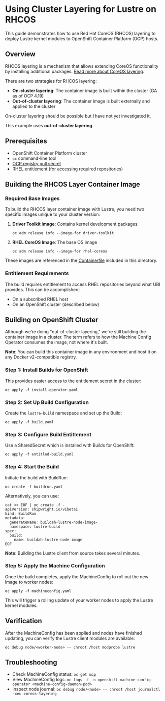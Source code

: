 # Using Cluster Layering for Lustre on RHCOS

This guide demonstrates how to use Red Hat CoreOS (RHCOS) layering to deploy Lustre kernel modules to OpenShift Container Platform (OCP) hosts.

## Overview

RHCOS layering is a mechanism that allows extending CoreOS functionality by installing additional packages. [Read more about CoreOS layering](https://docs.redhat.com/en/documentation/openshift_container_platform/4.18/html/machine_configuration/mco-coreos-layering).

There are two strategies for RHCOS layering:
- **On-cluster layering**: The container image is built within the cluster (GA as of OCP 4.19)
- **Out-of-cluster layering**: The container image is built externally and applied to the cluster

On-cluster layering should be possible but I have not yet investigated it.

This example uses **out-of-cluster layering**.

## Prerequisites

- OpenShift Container Platform cluster
- `oc` command-line tool
- [OCP registry pull secret](https://console.redhat.com/openshift/install/pull-secret)
- RHEL entitlement (for accessing required repositories)

## Building the RHCOS Layer Container Image

### Required Base Images

To build the RHCOS layer container image with Lustre, you need two specific images unique to your cluster version:

1. **Driver Toolkit Image**: Contains kernel development packages
   ```
   oc adm release info --image-for driver-toolkit
   ```

2. **RHEL CoreOS Image**: The base OS image
   ```
   oc adm release info --image-for rhel-coreos
   ```

These images are referenced in the [Containerfile](Containerfile) included in this directory.

### Entitlement Requirements

The build requires entitlement to access RHEL repositories beyond what UBI provides. This can be accomplished:
- On a subscribed RHEL host
- On an OpenShift cluster (described below)

## Building on OpenShift Cluster

Although we're doing "out-of-cluster layering," we're still building the container image in a cluster. The term refers to how the Machine Config Operator consumes the image, not where it's built.

**Note**: You can build this container image in any environment and host it on any Docker v2-compatible registry.

### Step 1: Install Builds for OpenShift

This provides easier access to the entitlement secret in the cluster:

```
oc apply -f install-operator.yaml
```

### Step 2: Set Up Build Configuration

Create the `lustre-build` namespace and set up the Build:

```
oc apply -f build.yaml
```

### Step 3: Configure Build Entitlement

Use a SharedSecret which is installed with Builds for OpenShift:

```
oc apply -f entitled-build.yaml
```

### Step 4: Start the Build

Initiate the build with BuildRun:

```
oc create -f buildrun.yaml
```

Alternatively, you can use:

```
cat << EOF | oc create -f -
apiVersion: shipwright.io/v1beta1
kind: BuildRun
metadata:
  generateName: buildah-lustre-node-image-
  namespace: lustre-build
spec:
  build:
    name: buildah-lustre-node-image
EOF
```

**Note**: Building the Lustre client from source takes several minutes.

### Step 5: Apply the Machine Configuration

Once the build completes, apply the MachineConfig to roll out the new image to worker nodes:

```
oc apply -f machineconfig.yaml
```

This will trigger a rolling update of your worker nodes to apply the Lustre kernel modules.

## Verification

After the MachineConfig has been applied and nodes have finished updating, you can verify the Lustre client modules are available:

```
oc debug node/<worker-node> -- chroot /host modprobe lustre
```

## Troubleshooting

- Check MachineConfig status: `oc get mcp`
- View MachineConfig logs: `oc logs -f -n openshift-machine-config-operator <machine-config-daemon-pod>`
- Inspect node journal: `oc debug node/<node> -- chroot /host journalctl -xeu coreos-layering`
